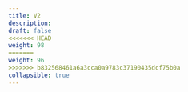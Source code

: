```yaml
---
title: V2
description: 
draft: false
<<<<<<< HEAD
weight: 98
=======
weight: 96
>>>>>>> b832568461a6a3cca0a9783c37190435dcf75b0a
collapsible: true
---
```

